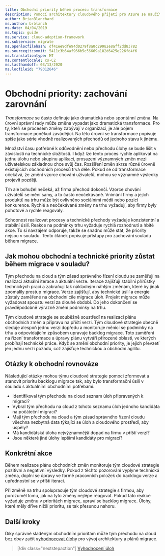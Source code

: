 ```yaml
---
title: Obchodní priority během procesu transformace
description: Pomocí architektury cloudového přijetí pro Azure se naučíte udržovat obchodní zarovnání během dlouhodobě transformačního procesu.
author: BrianBlanchard
ms.author: brblanch
ms.date: 04/04/2019
ms.topic: guide
ms.service: cloud-adoption-framework
ms.subservice: migrate
ms.openlocfilehash: df41ee9dfe94d0279f8a0c29982e8aff2dd83782
ms.sourcegitcommit: 5411c3b64af966b5c56669a182d6425e226fd4f6
ms.translationtype: MT
ms.contentlocale: cs-CZ
ms.lasthandoff: 03/13/2020
ms.locfileid: "79312046"
---
```

# <a name="business-priorities-maintaining-alignment"></a>Obchodní priority: zachování zarovnání

*Transformace* se často definuje jako dramatická nebo spontánní změna. Na úrovni správní rady může změna vypadat jako dramatická transformace. Pro ty, kteří se procesem změny zabývají v organizaci, je ale pojem transformace poněkud zavádějící. Na této úrovni se transformace popisuje spíše jako série vhodně realizovaných přechodů od jednoho stavu k jinému.

Množství času potřebné k odůvodnění nebo přechodu úlohy se bude lišit v závislosti na technické složitosti. I když lze tento proces rychle aplikovat na jednu úlohu nebo skupinu aplikací, prosazení významných změn mezi uživatelskou základnou chce svůj čas. Rozšíření změn skrze různé úrovně existujících obchodních procesů trvá déle. Pokud se od transformace očekává, že změní vzorce chování uživatelů, mohou se významné výsledky projevit později.

Trh ale bohužel nečeká, až firma přechod dokončí. Vzorce chování uživatelů se mění samy, a to často neočekávaně. Vnímání firmy a jejích produktů na trhu může být ovlivněno sociálními médii nebo pozicí konkurence. Rychlé a neočekávané změny na trhu vyžadují, aby firmy byly pohotové a rychle reagovaly.

Schopnost realizovat procesy a technické přechody vyžaduje konzistentní a stabilní úsilí. Reakce na podmínky trhu vyžaduje rychlá rozhodnutí a hbité akce. To si navzájem odporuje, takže se snadno může stát, že priority nejsou v souladu. Tento článek popisuje přístupy pro zachování souladu během migrace.

<!-- markdownlint-disable MD026 -->

## <a name="how-can-business-and-technical-priorities-stay-aligned-during-a-migration"></a>Jak mohou obchodní a technické priority zůstat během migrace v souladu?

Tým přechodu na cloud a tým zásad správného řízení cloudu se zaměřují na realizaci aktuální iterace a aktuální verze. Iterace zajišťují stabilní přírůstky technických prací a zabraňují tak nákladným náhlým změnám, které by jinak zpomalily prostup migrace. Verze zajišťují, aby technické úsilí a energie zůstaly zaměřené na obchodní cíle migrace úloh. Projekt migrace může vyžadovat spoustu verzí za dlouhé období. Do jeho dokončení se pravděpodobně výrazně změní podmínky na trhu.

Tým cloudové strategie se souběžně soustředí na realizaci plánu obchodních změn a přípravu na příští verzi. Tým cloudové strategie obecně sleduje alespoň jednu verzi dopředu a monitoruje měnící se podmínky na trhu a odpovídajícím způsobem upravuje backlog migrace. Toto zaměření na řízení transformace a úpravy plánu vytváří přirozené oblasti, ve kterých probíhají technické práce. Když se změní obchodní priority, je jejich převzetí jen jednu verzi pozadu, což zajišťuje technickou a obchodní agilitu.

## <a name="business-alignment-questions"></a>Otázky k obchodní rovnováze

Následující otázky mohou týmu cloudové strategie pomoci zformovat a stanovit prioritu backlogu migrace tak, aby bylo transformační úsilí v souladu s aktuálními obchodními potřebami.

- Identifikoval tým přechodu na cloud seznam úloh připravených k migraci?
- Vybral tým přechodu na cloud z tohoto seznamu úloh jednoho kandidáta na počáteční migraci?
- Mají tým přechodu na cloud a tým zásad správného řízení cloudu všechna nezbytná data týkající se úloh a cloudového prostředí, aby uspěly?
- Má kandidátská úloha nejvýznamnější dopad na firmu v příští verzi?
- Jsou některé jiné úlohy lepšími kandidáty pro migraci?

## <a name="tangible-actions"></a>Konkrétní akce

Během realizace plánu obchodních změn monitoruje tým cloudové strategie pozitivní a negativní výsledky. Pokud z těchto pozorování vyplyne technická změna, doplní se úpravy ve formě pracovních položek do backlogu verze a upřednostní se v příští iteraci.

Při změně na trhu spolupracuje tým cloudové strategie s firmou, aby porozuměl tomu, jak na tyto změny nejlépe reagovat. Pokud tato reakce vyžaduje změnu v prioritách migrace, upraví se backlog migrace. Úlohy, které měly dříve nižší prioritu, se tak přesunou nahoru.

## <a name="next-steps"></a>Další kroky

Díky správně sladěným obchodním prioritám může tým přechodu na cloud bez obav začít [vyhodnocovat úlohy](./evaluate.md) pro vývoj architektury a plánů migrace.

> [!div class="nextstepaction"]
> [Vyhodnocení úloh](./evaluate.md)
